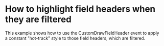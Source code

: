 # How to highlight field headers when they are filtered


<p>This example shows how to use the CustomDrawFieldHeader event to apply a constant "hot-track" style to those field headers, which are filtered.</p>

<br/>


